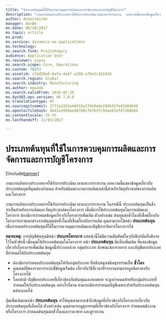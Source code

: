 ```yaml
---
title: "ประเภทต้นทุนที่ใช้ในการควบคุมการผลิตและการจัดการและการบัญชีโครงการ"
description: "งานการผลิตบางประเภทอาจใช้กับการประเมินเวลาและการรายงาน  บทความนี้แสดงข้อมูลเกี่ยวกับประเภทต้นทุนที่คุณต้องกำหนด สำหรับชนิดของงานการผลิตเหล่านี้สำหรับวัตถุประสงค์ของการผลิตและโครงการ"
author: AndersGirke
manager: AnnBe
ms.date: 06/20/2017
ms.topic: article
ms.prod: 
ms.service: dynamics-ax-applications
ms.technology: 
ms.search.form: ProjCategory
audience: Application User
ms.reviewer: yuyus
ms.search.scope: Core, Operations
ms.custom: 78253
ms.assetid: cfdd58a0-8afa-4a6f-a208-a76e2c162429
ms.search.region: Global
ms.search.industry: Manufacturing
ms.author: mguada
ms.search.validFrom: 2016-02-28
ms.dyn365.ops.version: AX 7.0.0
ms.translationtype: HT
ms.sourcegitcommit: 2771a31b5a4d418a27de0ebe1945d1fed2d8d6d6
ms.openlocfilehash: d641ce950aed87b0cf6763fc9dae67ef47268b8d
ms.contentlocale: th-th
ms.lasthandoff: 11/03/2017

---
```


# <a name="cost-categories-used-in-production-control-and-project-management-accounting"></a>ประเภทต้นทุนที่ใช้ในการควบคุมการผลิตและการจัดการและการบัญชีโครงการ

[!include[banner](../includes/banner.md)]


งานการผลิตบางประเภทอาจใช้กับการประเมินเวลาและการรายงาน  บทความนี้แสดงข้อมูลเกี่ยวกับประเภทต้นทุนที่คุณต้องกำหนด สำหรับชนิดของงานการผลิตเหล่านี้สำหรับวัตถุประสงค์ของการผลิตและโครงการ

งานการผลิตบางประเภทอาจใช้กับการประเมินเวลาและการรายงาน  ในกรณีนี้ ประเภทต้นทุนเป็นสิ่งจำเป็นสำหรับการผลิตและวัตถุประสงค์ของโครงการ  เมื่อมีการใช้ประเภทต้นทุนในการผลิตและโครงการ ต้องมีการกำหนดข้อมูลเกี่ยวกับโครงการเพิ่มเติม ตัวอย่างเช่น ต้นทุนต่อชั่วโมงที่เชื่อมโยงกับโครงการอาจแตกต่างจากต้นทุนต่อชั่วโมงที่เชื่อมโยงกับการผลิต  คุณสามารถใช้หน้า **ประเภทต้นทุน** เพื่อกำหนดประเภทต้นทุนที่ใช้ในการควบคุมการผลิตและบัญชีการจัดการโครงการได้ 

**หมายเหตุ:** การบัญชีต้นทุนมีหน้า **ประเภทโครงการ** แต่หน้านี้ไม่มีความสัมพันธ์ใดๆกับฟังก์ชันที่อธิบายไว้ในหัวข้อนี้ เมื่อคุณใช้ประเภทต้นทุนในโครงการ หน้า **ประเภทต้นทุน** มีแท็บเพิ่มเติม ที่แสดงข้อมูลเกี่ยวกับโครงการเพิ่มเติม ข้อมูลนี้ประกอบด้วย กลุ่มประเภท ลักษณะของรายการ และบัญชีแยกประเภท ที่กำหนดให้กับประเภทต้นทุน

-   ต้องมีการกำหนดประเภทต้นทุนให้กับกลุ่มประเภท ที่สนับสนุนชนิดธุรกรรมเป็น **ชั่วโมง**
-   คุณสมบัติของรายการจะบ่งชี้ข้อมูลเริ่มต้น เกี่ยวกับวิธีที่เวลาที่รายงานสามารถถูกคิดราคากับโครงการได้
-   โดยปกติ บัญชีแยกประเภทที่เกี่ยวข้องกับต้นทุนและยอดขาย จะถูกกำหนดสำหรับกลุ่มประเภทที่กำหนดให้กับประเภทต้นทุน  อย่างไรก็ตาม สามารถมีการกำหนดบัญชีเฉพาะสำหรับประเภทต้นทุนแต่ละแบบได้

ปุ่มเพิ่มเติมบนหน้า **ประเภทต้นทุน** ทำให้คุณสามารถเข้าถึงข้อมูลที่เกี่ยวข้องกับโครงการเกี่ยวกับประเภทต้นทุนที่เลือกได้ ตัวอย่างเช่น คุณสามารถดูธุรกรรมที่เกี่ยวข้องกับโครงการ กำหนดพนักงานหรือโครงการ กำหนดต้นทุนต่อชั่วโมงและราคาขาย และดูรายงาน





